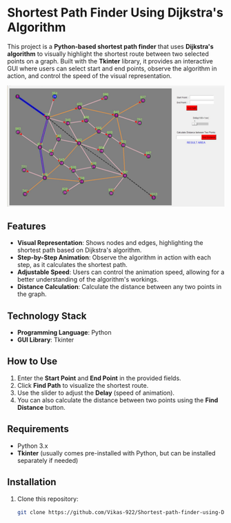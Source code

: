 # Shortest Path Finder Using Dijkstra's Algorithm

This project is a **Python-based shortest path finder** that uses **Dijkstra's algorithm** to visually highlight the shortest route between two selected points on a graph. Built with the **Tkinter** library, it provides an interactive GUI where users can select start and end points, observe the algorithm in action, and control the speed of the visual representation.

![Shortest Path Finder Visualization](./Image.jpg)

## Features
- **Visual Representation**: Shows nodes and edges, highlighting the shortest path based on Dijkstra's algorithm.
- **Step-by-Step Animation**: Observe the algorithm in action with each step, as it calculates the shortest path.
- **Adjustable Speed**: Users can control the animation speed, allowing for a better understanding of the algorithm's workings.
- **Distance Calculation**: Calculate the distance between any two points in the graph.

## Technology Stack
- **Programming Language**: Python
- **GUI Library**: Tkinter

## How to Use
1. Enter the **Start Point** and **End Point** in the provided fields.
2. Click **Find Path** to visualize the shortest route.
3. Use the slider to adjust the **Delay** (speed of animation).
4. You can also calculate the distance between two points using the **Find Distance** button.

## Requirements
- Python 3.x
- **Tkinter** (usually comes pre-installed with Python, but can be installed separately if needed)

## Installation
1. Clone this repository:
   ```bash
   git clone https://github.com/Vikas-922/Shortest-path-finder-using-Dijkstra-s-algorithm---PYTHON-PROJ.git
